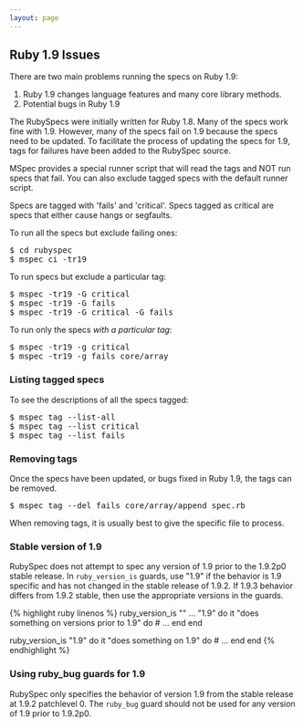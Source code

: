 ```yaml
---
layout: page
---
```


## Ruby 1.9 Issues

There are two main problems running the specs on Ruby 1.9:

1. Ruby 1.9 changes language features and many core library methods.
1. Potential bugs in Ruby 1.9

The RubySpecs were initially written for Ruby 1.8. Many of the specs work fine with 1.9. However, many of the specs fail on 1.9 because the specs need to be updated. To facilitate the process of updating the specs for 1.9, tags for failures have been added to the RubySpec source.

MSpec provides a special runner script that will read the tags and NOT run specs that fail. You can also exclude tagged specs with the default runner script.

Specs are tagged with 'fails' and 'critical'. Specs tagged as critical are specs that either cause hangs or segfaults.

To run all the specs but exclude failing ones:

<pre>
$ cd rubyspec
$ mspec ci -tr19
</pre>

To run specs but exclude a particular tag:

<pre>
$ mspec -tr19 -G critical
$ mspec -tr19 -G fails
$ mspec -tr19 -G critical -G fails
</pre>

To run only the specs _with a particular tag_:

<pre>
$ mspec -tr19 -g critical
$ mspec -tr19 -g fails core/array
</pre>

### Listing tagged specs

To see the descriptions of all the specs tagged:

<pre>
$ mspec tag --list-all
$ mspec tag --list critical
$ mspec tag --list fails
</pre>

### Removing tags

Once the specs have been updated, or bugs fixed in Ruby 1.9, the tags can be removed.

<pre>
$ mspec tag --del fails core/array/append_spec.rb
</pre>

When removing tags, it is usually best to give the specific file to process.

### Stable version of 1.9

RubySpec does not attempt to spec any version of 1.9 prior to the 1.9.2p0
stable release. In `ruby_version_is` guards, use "1.9" if the behavior is 1.9
specific and has not changed in the stable release of 1.9.2. If 1.9.3 behavior
differs from 1.9.2 stable, then use the appropriate versions in the guards.

{% highlight ruby linenos %}
ruby_version_is "" ... "1.9" do
  it "does something on versions prior to 1.9" do
    # ...
  end
end

ruby_version_is "1.9" do
  it "does something on 1.9" do
    # ...
  end
end
{% endhighlight %}

### Using ruby_bug guards for 1.9

RubySpec only specifies the behavior of version 1.9 from the stable release at
1.9.2 patchlevel 0. The `ruby_bug` guard should not be used for any version of
1.9 prior to 1.9.2p0.

